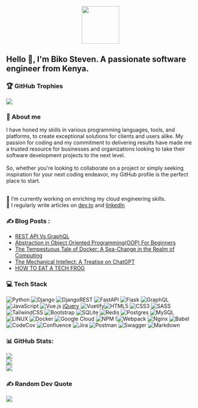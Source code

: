<div id="header" align="center">
  <img src="https://media.giphy.com/media/M9gbBd9nbDrOTu1Mqx/giphy.gif" width="100"/>
</div>


## Hello 👋, I'm Biko Steven. A passionate software engineer from Kenya.

### 🏆 GitHub Trophies
![](https://github-profile-trophy.vercel.app/?username=BiKodes&theme=dark&no-frame=false&no-bg=false&margin-w=4)

### 💫 About me

I have honed my skills in various programming languages, tools, and platforms,  to create exceptional solutions for clients and users alike. My passion for coding and my commitment to delivering results have made me a trusted resource for businesses and organizations looking to take their software development projects to the next level.<br><br>So, whether you're looking to collaborate on a project or simply seeking inspiration for your next coding endeavor, my GitHub profile is the perfect place to start. <br><br>

🌱 I’m currently working on enriching my cloud engineering skills.<br>
📝 I regularly write articles on [dev.to](https://dev.to/bikodes) and [linkedIn](https://www.linkedin.com/pulse/ledgers-lament-woeful-misfortune-impoverished-biko-steven/)

### :writing_hand: Blog Posts :

<!-- BLOG-POST-LIST:START -->
- [REST API Vs GraphQL](https://dev.to/bikodes/rest-vs-graphql-api-afg)
- [Abstraction in Object Oriented Programming&lpar;OOP&rpar; For Beginners](https://dev.to/bikodes/abstraction-in-object-oriented-programmingoop-for-beginners-2o33)
- [The Tempestuous Tale of Docker: A Sea-Change in the Realm of Computing](https://dev.to/bikodes/the-tempestuous-tale-of-docker-a-sea-change-in-the-realm-of-computing-2i2d)
- [The Mechanical Intellect: A Treatise on ChatGPT](https://dev.to/bikodes/the-mechanical-intellect-a-treatise-on-chatgpt-99n)
- [HOW TO EAT A TECH FROG](https://dev.to/bikodes/how-to-eat-a-tech-frog-18h1)
<!-- BLOG-POST-LIST:END -->

<!-- ### 🌐 Socials

[![LinkedIn](https://img.shields.io/badge/LinkedIn-%230077B5.svg?logo=linkedin&logoColor=white)](https://linkedin.com/in/www.linkedin.com/in/bikodes) [![Twitter](https://img.shields.io/badge/Twitter-%231DA1F2.svg?logo=Twitter&logoColor=white)](https://twitter.com/https://twitter.com/BiKodes)  -->

### 💻 Tech Stack
![Python](https://img.shields.io/badge/python-3670A0?style=for-the-badge&logo=python&logoColor=ffdd54) ![Django](https://img.shields.io/badge/django-%23092E20.svg?style=for-the-badge&logo=django&logoColor=white) ![DjangoREST](https://img.shields.io/badge/DJANGO-REST-ff1709?style=for-the-badge&logo=django&logoColor=white&color=ff1709&labelColor=gray) ![FastAPI](https://img.shields.io/badge/FastAPI-005571?style=for-the-badge&logo=fastapi) ![Flask](https://img.shields.io/badge/flask-%23000.svg?style=for-the-badge&logo=flask&logoColor=white) ![GraphQL](https://img.shields.io/badge/-GraphQL-E10098?style=for-the-badge&logo=graphql&logoColor=white) ![JavaScript](https://img.shields.io/badge/javascript-%23323330.svg?style=for-the-badge&logo=javascript&logoColor=%23F7DF1E) ![Vue.js](https://img.shields.io/badge/vuejs-%2335495e.svg?style=for-the-badge&logo=vuedotjs&logoColor=%234FC08D) [jQuery](https://img.shields.io/badge/jquery-%230769AD.svg?style=for-the-badge&logo=jquery&logoColor=white)  ![Vuetify](https://img.shields.io/badge/Vuetify-1867C0?style=for-the-badge&logo=vuetify&logoColor=AEDDFF)![HTML5](https://img.shields.io/badge/html5-%23E34F26.svg?style=for-the-badge&logo=html5&logoColor=white) ![CSS3](https://img.shields.io/badge/css3-%231572B6.svg?style=for-the-badge&logo=css3&logoColor=white) ![SASS](https://img.shields.io/badge/SASS-hotpink.svg?style=for-the-badge&logo=SASS&logoColor=white) ![TailwindCSS](https://img.shields.io/badge/tailwindcss-%2338B2AC.svg?style=for-the-badge&logo=tailwind-css&logoColor=white) ![Bootstrap](https://img.shields.io/badge/bootstrap-%23563D7C.svg?style=for-the-badge&logo=bootstrap&logoColor=white) ![SQLite](https://img.shields.io/badge/sqlite-%2307405e.svg?style=for-the-badge&logo=sqlite&logoColor=white) ![Redis](https://img.shields.io/badge/redis-%23DD0031.svg?style=for-the-badge&logo=redis&logoColor=white) ![Postgres](https://img.shields.io/badge/postgres-%23316192.svg?style=for-the-badge&logo=postgresql&logoColor=white) ![MySQL](https://img.shields.io/badge/mysql-%2300f.svg?style=for-the-badge&logo=mysql&logoColor=white) ![LINUX](https://img.shields.io/badge/Linux-FCC624?style=for-the-badge&logo=linux&logoColor=black) ![Docker](https://img.shields.io/badge/docker-%230db7ed.svg?style=for-the-badge&logo=docker&logoColor=white) ![Google Cloud](https://img.shields.io/badge/Google%20Cloud-%234285F4.svg?style=for-the-badge&logo=google-cloud&logoColor=white) ![NPM](https://img.shields.io/badge/NPM-%23000000.svg?style=for-the-badge&logo=npm&logoColor=white) !![Webpack](https://img.shields.io/badge/webpack-%238DD6F9.svg?style=for-the-badge&logo=webpack&logoColor=black) ![Nginx](https://img.shields.io/badge/nginx-%23009639.svg?style=for-the-badge&logo=nginx&logoColor=white) ![Babel](https://img.shields.io/badge/Babel-F9DC3e?style=for-the-badge&logo=babel&logoColor=black) ![CodeCov](https://img.shields.io/badge/codecov-%23ff0077.svg?style=for-the-badge&logo=codecov&logoColor=white) ![Confluence](https://img.shields.io/badge/confluence-%23172BF4.svg?style=for-the-badge&logo=confluence&logoColor=white)  ![Jira](https://img.shields.io/badge/jira-%230A0FFF.svg?style=for-the-badge&logo=jira&logoColor=white) ![Postman](https://img.shields.io/badge/Postman-FF6C37?style=for-the-badge&logo=postman&logoColor=white) ![Swagger](https://img.shields.io/badge/-Swagger-%23Clojure?style=for-the-badge&logo=swagger&logoColor=white) ![Markdown](https://img.shields.io/badge/markdown-%23000000.svg?style=for-the-badge&logo=markdown&logoColor=white)


###  📊 GitHub Stats:
![](https://github-readme-stats.vercel.app/api?username=BiKodes&theme=dark&hide_border=false&include_all_commits=false&count_private=false)<br/>
![](https://github-readme-streak-stats.herokuapp.com/?user=BiKodes&theme=dark&hide_border=false)<br/>
![](https://github-readme-stats.vercel.app/api/top-langs/?username=BiKodes&theme=dark&hide_border=false&include_all_commits=false&count_private=false&layout=compact)

<!-- ### 🔝 Top Contributed Repo
![](https://github-contributor-stats.vercel.app/api?username=BiKodes&limit=5&theme=dark&combine_all_yearly_contributions=true) -->

### ✍️ Random Dev Quote

![](https://quotes-github-readme.vercel.app/api?type=horizontal&theme=radical)
